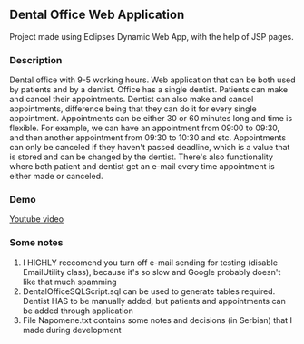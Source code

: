 ## Dental Office Web Application

Project made using Eclipses Dynamic Web App, with the help of JSP pages.

### Description
Dental office with 9-5 working hours. Web application that can be both used 
by patients and by a dentist. Office has a single dentist. Patients can make 
and cancel their appointments. Dentist can also make and cancel appointments, 
difference being that they can do it for every single appointment. Appointments 
can be either 30 or 60 minutes long and time is flexible. For example, we can 
have an appointment from 09:00 to 09:30, and then another appointment from 
09:30 to 10:30 and etc. Appointments can only be canceled if they haven't passed
deadline, which is a value that is stored and can be changed by the dentist. 
There's also functionality where both patient and dentist get an e-mail every
time appointment is either made or canceled.

### Demo
[Youtube video](https://youtu.be/Z-rcugL_DSo)

### Some notes
1. I HIGHLY reccomend you turn off e-mail sending for testing (disable EmailUtility class), 
because it's so slow and Google probably doesn't like that much spamming
2. DentalOfficeSQLScript.sql can be used to generate tables required. Dentist HAS to be 
manually added, but patients and appointments can be added through application
3. File Napomene.txt contains some notes and decisions (in Serbian) that I made during development
